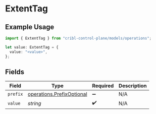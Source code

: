 # ExtentTag

## Example Usage

```typescript
import { ExtentTag } from "cribl-control-plane/models/operations";

let value: ExtentTag = {
  value: "<value>",
};
```

## Fields

| Field                                                                  | Type                                                                   | Required                                                               | Description                                                            |
| ---------------------------------------------------------------------- | ---------------------------------------------------------------------- | ---------------------------------------------------------------------- | ---------------------------------------------------------------------- |
| `prefix`                                                               | [operations.PrefixOptional](../../models/operations/prefixoptional.md) | :heavy_minus_sign:                                                     | N/A                                                                    |
| `value`                                                                | *string*                                                               | :heavy_check_mark:                                                     | N/A                                                                    |